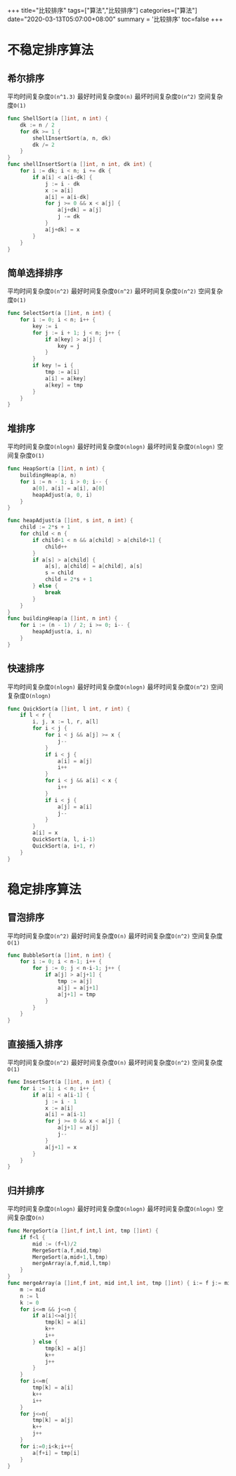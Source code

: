 +++
title="比较排序"
tags=["算法","比较排序"]
categories=["算法"]
date="2020-03-13T05:07:00+08:00"
summary = '比较排序'
toc=false
+++

不稳定排序算法
==============

希尔排序
--------

平均时间复杂度`O(n^1.3)` 最好时间复杂度`O(n)` 最坏时间复杂度`O(n^2)` 空间复杂度`O(1)`

```go
func ShellSort(a []int, n int) {
	dk := n / 2
	for dk >= 1 {
		shellInsertSort(a, n, dk)
		dk /= 2
	}
}
func shellInsertSort(a []int, n int, dk int) {
	for i := dk; i < n; i += dk {
		if a[i] < a[i-dk] {
			j := i - dk
			x := a[i]
			a[i] = a[i-dk]
			for j >= 0 && x < a[j] {
				a[j+dk] = a[j]
				j -= dk
			}
			a[j+dk] = x
		}
	}
}
```

简单选择排序
------------

平均时间复杂度`O(n^2)` 最好时间复杂度`O(n^2)` 最坏时间复杂度`O(n^2)` 空间复杂度`O(1)`

```go
func SelectSort(a []int, n int) {
	for i := 0; i < n; i++ {
		key := i
		for j := i + 1; j < n; j++ {
			if a[key] > a[j] {
				key = j
			}
		}
		if key != i {
			tmp := a[i]
			a[i] = a[key]
			a[key] = tmp
		}
	}
}
```

堆排序
------

平均时间复杂度`O(nlogn)` 最好时间复杂度`O(nlogn)` 最坏时间复杂度`O(nlogn)` 空间复杂度`O(1)`

```go
func HeapSort(a []int, n int) {
	buildingHeap(a, n)
	for i := n - 1; i > 0; i-- {
		a[0], a[i] = a[i], a[0]
		heapAdjust(a, 0, i)
	}
}

func heapAdjust(a []int, s int, n int) {
	child := 2*s + 1
	for child < n {
		if child+1 < n && a[child] > a[child+1] {
			child++
		}
		if a[s] > a[child] {
			a[s], a[child] = a[child], a[s]
			s = child
			child = 2*s + 1
		} else {
			break
		}
	}
}
func buildingHeap(a []int, n int) {
	for i := (n - 1) / 2; i >= 0; i-- {
		heapAdjust(a, i, n)
	}
}
```

快速排序
--------

平均时间复杂度`O(nlogn)` 最好时间复杂度`O(nlogn)` 最坏时间复杂度`O(n^2)` 空间复杂度`O(nlogn)`

```go
func QuickSort(a []int, l int, r int) {
	if l < r {
		i, j, x := l, r, a[l]
		for i < j {
			for i < j && a[j] >= x {
				j--
			}
			if i < j {
				a[i] = a[j]
				i++
			}
			for i < j && a[i] < x {
				i++
			}
			if i < j {
				a[j] = a[i]
				j--
			}
		}
		a[i] = x
		QuickSort(a, l, i-1)
		QuickSort(a, i+1, r)
	}
}
```

稳定排序算法
============

冒泡排序
--------

平均时间复杂度`O(n^2)` 最好时间复杂度`O(n)` 最坏时间复杂度`O(n^2)` 空间复杂度`O(1)`

```go
func BubbleSort(a []int, n int) {
	for i := 0; i < n-1; i++ {
		for j := 0; j < n-i-1; j++ {
			if a[j] > a[j+1] {
				tmp := a[j]
				a[j] = a[j+1]
				a[j+1] = tmp
			}
		}
	}
}
```

直接插入排序
------------

平均时间复杂度`O(n^2)` 最好时间复杂度`O(n)` 最坏时间复杂度`O(n^2)` 空间复杂度`O(1)`

```go
func InsertSort(a []int, n int) {
	for i := 1; i < n; i++ {
		if a[i] < a[i-1] {
			j := i - 1
			x := a[i]
			a[i] = a[i-1]
			for j >= 0 && x < a[j] {
				a[j+1] = a[j]
				j--
			}
			a[j+1] = x
		}
	}
}
```

归并排序
--------

平均时间复杂度`O(nlogn)` 最好时间复杂度`O(nlogn)` 最坏时间复杂度`O(nlogn)` 空间复杂度`O(n)`

```go
func MergeSort(a []int,f int,l int, tmp []int) {
	if f<l {
		mid := (f+l)/2
		MergeSort(a,f,mid,tmp)
		MergeSort(a,mid+1,l,tmp)
		mergeArray(a,f,mid,l,tmp)
	}
}
func mergeArray(a []int,f int, mid int,l int, tmp []int) { i:= f j:= mid+1
	m := mid
	n := l
	k := 0
	for i<=m && j<=n {
		if a[i]<=a[j]{
			tmp[k] = a[i]
			k++
			i++
		} else {
			tmp[k] = a[j]
			k++
			j++
		}
	}
	for i<=m{
		tmp[k] = a[i]
		k++
		i++
	}
	for j<=n{
		tmp[k] = a[j]
		k++
		j++
	}
	for i:=0;i<k;i++{
		a[f+i] = tmp[i]
	}
}
```

